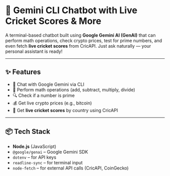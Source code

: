 # 🧠 Gemini CLI Chatbot with Live Cricket Scores & More

A terminal-based chatbot built using **Google Gemini AI (GenAI)** that can perform math operations, check crypto prices, test for prime numbers, and even fetch **live cricket scores** from CricAPI. Just ask naturally — your personal assistant is ready!

---

## ✨ Features

- 🤖 Chat with Google Gemini via CLI
- 🧮 Perform math operations (add, subtract, multiply, divide)
- 🔍 Check if a number is prime
- 💰 Get live crypto prices (e.g., bitcoin)
- 🏏 Get **live cricket scores** by country using CricAPI

---

## 📦 Tech Stack

- **Node.js** (JavaScript)
- `@google/genai` – Google Gemini SDK
- `dotenv` – for API keys
- `readline-sync` – for terminal input
- `node-fetch` – for external API calls (CricAPI, CoinGecko)